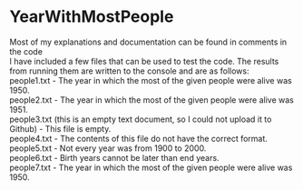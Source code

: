 # YearWithMostPeople
Most of my explanations and documentation can be found in comments in the code  
I have included a few files that can be used to test the code. The results from running them are written to the console and are as follows:  
people1.txt - The year in which the most of the given people were alive was 1950.  
people2.txt - The year in which the most of the given people were alive was 1951.  
people3.txt (this is an empty text document, so I could not upload it to Github) - This file is empty.  
people4.txt - The contents of this file do not have the correct format.  
people5.txt - Not every year was from 1900 to 2000.  
people6.txt - Birth years cannot be later than end years.  
people7.txt - The year in which the most of the given people were alive was 1950.
